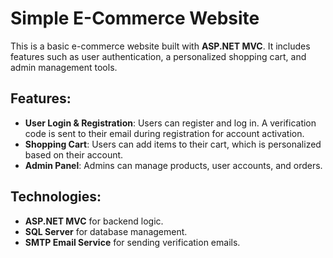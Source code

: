 # Simple E-Commerce Website

This is a basic e-commerce website built with **ASP.NET MVC**. It includes features such as user authentication, a personalized shopping cart, and admin management tools.

## Features:
- **User Login & Registration**: Users can register and log in. A verification code is sent to their email during registration for account activation.
- **Shopping Cart**: Users can add items to their cart, which is personalized based on their account.
- **Admin Panel**: Admins can manage products, user accounts, and orders.

## Technologies:
- **ASP.NET MVC** for backend logic.
- **SQL Server** for database management.
- **SMTP Email Service** for sending verification emails.
